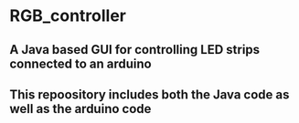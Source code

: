 # RGB_controller

## A Java based GUI for controlling LED strips connected to an arduino

## This repoository includes both the Java code as well as the arduino code
